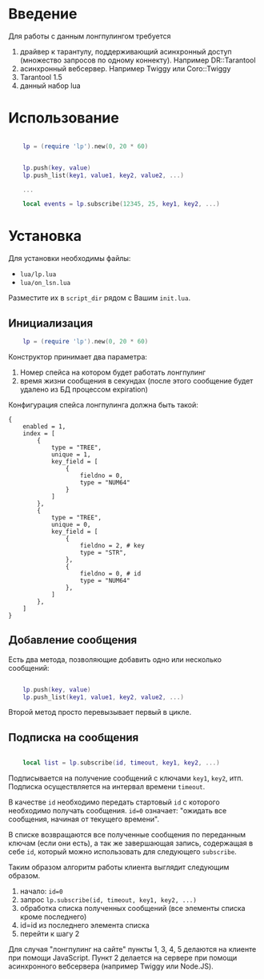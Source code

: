 # Введение

Для работы с данным лонгпулингом требуется

1. драйвер к тарантулу, поддерживающий асинхронный доступ (множество запросов
по одному коннекту). Например DR::Tarantool
1. асинхронный вебсервер. Например Twiggy или Coro::Twiggy
1. Tarantool 1.5
1. данный набор lua

# Использование

```lua

    lp = (require 'lp').new(0, 20 * 60)


    lp.push(key, value)
    lp.push_list(key1, value1, key2, value2, ...)

    ...

    local events = lp.subscribe(12345, 25, key1, key2, ...)

```

# Установка

Для установки необходимы файлы:

* `lua/lp.lua`
* `lua/on_lsn.lua`

Разместите их в `script_dir` рядом с Вашим `init.lua`.

## Инициализация

```lua
    lp = (require 'lp').new(0, 20 * 60)
```

Конструктор принимает два параметра:

1. Номер спейса на котором будет работать лонгпулинг
2. время жизни сообщения в секундах (после этого сообщение
будет удалено из БД процессом expiration)

Конфигурация спейса лонгпулинга должна быть такой:

```pre
{
    enabled = 1,
    index = [
        {
            type = "TREE",
            unique = 1,
            key_field = [
                {
                    fieldno = 0,
                    type = "NUM64"
                }
            ]
        },
        {
            type = "TREE",
            unique = 0,
            key_field = [
                {
                    fieldno = 2, # key
                    type = "STR",
                },
                {
                    fieldno = 0, # id
                    type = "NUM64"
                },
            ]
        },
    ]
}
```


## Добавление сообщения

Есть два метода, позволяющие добавить одно или несколько сообщений:

```lua

    lp.push(key, value)
    lp.push_list(key1, value1, key2, value2, ...)

```

Второй метод просто перевызывает первый в цикле.

## Подписка на сообщения

```lua

    local list = lp.subscribe(id, timeout, key1, key2, ...)

```

Подписывается на получение сообщений с ключами `key1`, `key2`, итп.
Подписка осуществляется на интервал времени `timeout`.

В качестве `id` необходимо передать стартовый `id` с которого
необходимо получать сообщения. `id=0` означает: "ожидать все сообщения,
начиная от текущего времени".

В списке возвращаются все полученные сообщения по переданным ключам
(если они есть), а так же завершающая запись, содержащая в себе
`id`, который можно использовать для следующего `subscribe`.

Таким образом алгоритм работы клиента выглядит следующим образом.


1. начало: `id=0`
2. запрос `lp.subscribe(id, timeout, key1, key2, ...)`
3. обработка списка полученных сообщений (все элементы списка кроме последнего)
4. id=id из последнего элемента списка
5. перейти к шагу 2

Для случая "лонгпулинг на сайте" пункты 1, 3, 4, 5 делаются на
клиенте при помощи JavaScript.
Пункт 2 делается на сервере при помощи асинхронного вебсервера (например Twiggy
или Node.JS).


